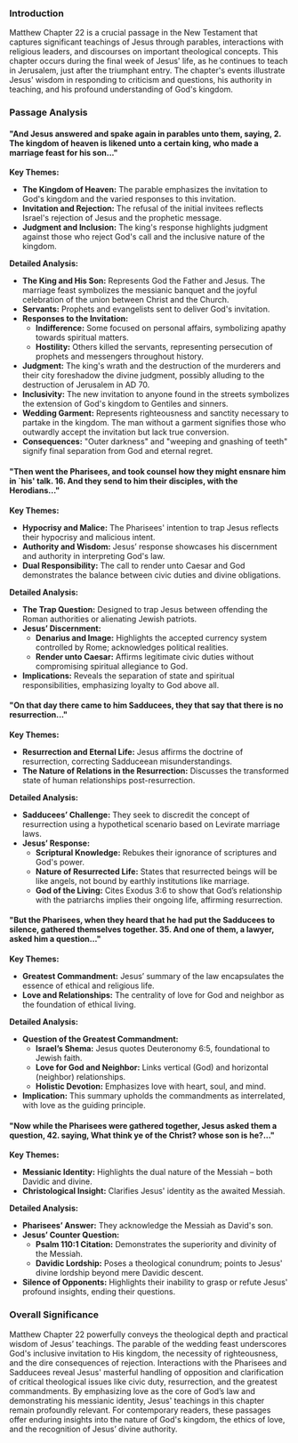 ### Introduction

Matthew Chapter 22 is a crucial passage in the New Testament that captures significant teachings of Jesus through parables, interactions with religious leaders, and discourses on important theological concepts. This chapter occurs during the final week of Jesus' life, as he continues to teach in Jerusalem, just after the triumphant entry. The chapter's events illustrate Jesus' wisdom in responding to criticism and questions, his authority in teaching, and his profound understanding of God's kingdom.

### Passage Analysis

#### "And Jesus answered and spake again in parables unto them, saying, 2. The kingdom of heaven is likened unto a certain king, who made a marriage feast for his son..."

**Key Themes:**
- **The Kingdom of Heaven:** The parable emphasizes the invitation to God's kingdom and the varied responses to this invitation.
- **Invitation and Rejection:** The refusal of the initial invitees reflects Israel's rejection of Jesus and the prophetic message.
- **Judgment and Inclusion:** The king's response highlights judgment against those who reject God's call and the inclusive nature of the kingdom.

**Detailed Analysis:**
- **The King and His Son:** Represents God the Father and Jesus. The marriage feast symbolizes the messianic banquet and the joyful celebration of the union between Christ and the Church.
- **Servants:** Prophets and evangelists sent to deliver God's invitation.
- **Responses to the Invitation:**
  - **Indifference:** Some focused on personal affairs, symbolizing apathy towards spiritual matters.
  - **Hostility:** Others killed the servants, representing persecution of prophets and messengers throughout history.
- **Judgment:** The king's wrath and the destruction of the murderers and their city foreshadow the divine judgment, possibly alluding to the destruction of Jerusalem in AD 70.
- **Inclusivity:** The new invitation to anyone found in the streets symbolizes the extension of God's kingdom to Gentiles and sinners.
- **Wedding Garment:** Represents righteousness and sanctity necessary to partake in the kingdom. The man without a garment signifies those who outwardly accept the invitation but lack true conversion.
- **Consequences:** "Outer darkness" and "weeping and gnashing of teeth" signify final separation from God and eternal regret.

#### "Then went the Pharisees, and took counsel how they might ensnare him in `his' talk. 16. And they send to him their disciples, with the Herodians..."

**Key Themes:**
- **Hypocrisy and Malice:** The Pharisees' intention to trap Jesus reflects their hypocrisy and malicious intent.
- **Authority and Wisdom:** Jesus’ response showcases his discernment and authority in interpreting God's law.
- **Dual Responsibility:** The call to render unto Caesar and God demonstrates the balance between civic duties and divine obligations.

**Detailed Analysis:**
- **The Trap Question:** Designed to trap Jesus between offending the Roman authorities or alienating Jewish patriots.
- **Jesus’ Discernment:** 
  - **Denarius and Image:** Highlights the accepted currency system controlled by Rome; acknowledges political realities.
  - **Render unto Caesar:** Affirms legitimate civic duties without compromising spiritual allegiance to God.
- **Implications:** Reveals the separation of state and spiritual responsibilities, emphasizing loyalty to God above all.

#### "On that day there came to him Sadducees, they that say that there is no resurrection..."

**Key Themes:**
- **Resurrection and Eternal Life:** Jesus affirms the doctrine of resurrection, correcting Sadduceean misunderstandings.
- **The Nature of Relations in the Resurrection:** Discusses the transformed state of human relationships post-resurrection.

**Detailed Analysis:**
- **Sadducees’ Challenge:** They seek to discredit the concept of resurrection using a hypothetical scenario based on Levirate marriage laws.
- **Jesus’ Response:**
  - **Scriptural Knowledge:** Rebukes their ignorance of scriptures and God's power.
  - **Nature of Resurrected Life:** States that resurrected beings will be like angels, not bound by earthly institutions like marriage.
  - **God of the Living:** Cites Exodus 3:6 to show that God’s relationship with the patriarchs implies their ongoing life, affirming resurrection.

#### "But the Pharisees, when they heard that he had put the Sadducees to silence, gathered themselves together. 35. And one of them, a lawyer, asked him a question..."

**Key Themes:**
- **Greatest Commandment:** Jesus’ summary of the law encapsulates the essence of ethical and religious life.
- **Love and Relationships:** The centrality of love for God and neighbor as the foundation of ethical living.

**Detailed Analysis:**
- **Question of the Greatest Commandment:**
  - **Israel’s Shema:** Jesus quotes Deuteronomy 6:5, foundational to Jewish faith.
  - **Love for God and Neighbor:** Links vertical (God) and horizontal (neighbor) relationships.
  - **Holistic Devotion:** Emphasizes love with heart, soul, and mind.
- **Implication:** This summary upholds the commandments as interrelated, with love as the guiding principle.

#### "Now while the Pharisees were gathered together, Jesus asked them a question, 42. saying, What think ye of the Christ? whose son is he?..."

**Key Themes:**
- **Messianic Identity:** Highlights the dual nature of the Messiah – both Davidic and divine.
- **Christological Insight:** Clarifies Jesus' identity as the awaited Messiah.

**Detailed Analysis:**
- **Pharisees’ Answer:** They acknowledge the Messiah as David's son.
- **Jesus’ Counter Question:**
  - **Psalm 110:1 Citation:** Demonstrates the superiority and divinity of the Messiah.
  - **Davidic Lordship:** Poses a theological conundrum; points to Jesus' divine lordship beyond mere Davidic descent.
- **Silence of Opponents:** Highlights their inability to grasp or refute Jesus' profound insights, ending their questions.

### Overall Significance

Matthew Chapter 22 powerfully conveys the theological depth and practical wisdom of Jesus’ teachings. The parable of the wedding feast underscores God's inclusive invitation to His kingdom, the necessity of righteousness, and the dire consequences of rejection. Interactions with the Pharisees and Sadducees reveal Jesus' masterful handling of opposition and clarification of critical theological issues like civic duty, resurrection, and the greatest commandments. By emphasizing love as the core of God’s law and demonstrating his messianic identity, Jesus' teachings in this chapter remain profoundly relevant. For contemporary readers, these passages offer enduring insights into the nature of God's kingdom, the ethics of love, and the recognition of Jesus’ divine authority.